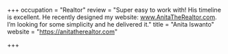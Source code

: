 +++
occupation = "Realtor"
review = "Super easy to work with! His timeline is excellent. He recently designed my website: www.AnitaTheRealtor.com. I’m looking for some simplicity and he delivered it."
title = "Anita Iswanto"
website = "https://anitatherealtor.com"

+++
